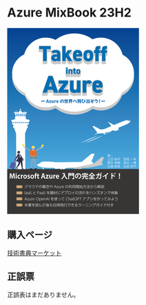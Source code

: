 # Azure MixBook 23H2
![](./cover.png)


## 購入ページ
[技術書典マーケット](https://techbookfest.org/product/bVpM0Rs3q9fTVd6PrUhixp?productVariantID=tvCEqakV1GBBPyTMiJd7X7)

## 正誤票
正誤表はまだありません。
<!--
|ページ数|誤|正|備考|
|---|---|---|---|
|129|アイスクリーム|ソフトクリーム|サークル名に関する重要な食べ物名を間違えてしまった|
-->

